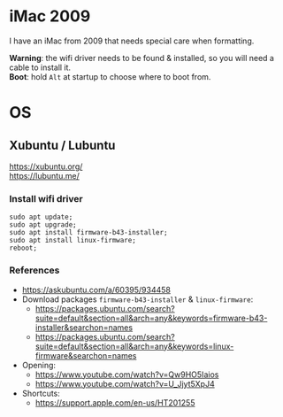 # iMac 2009
I have an iMac from 2009 that needs special care when formatting. 

**Warning**: the wifi driver needs to be found & installed, so you will need a cable to install it.  
**Boot**: hold `Alt` at startup to choose where to boot from.  

# OS

## Xubuntu / Lubuntu
https://xubuntu.org/  
https://lubuntu.me/  

### Install wifi driver
```
sudo apt update;
sudo apt upgrade;
sudo apt install firmware-b43-installer;
sudo apt install linux-firmware;
reboot;
```

### References
- https://askubuntu.com/a/60395/934458  
- Download packages `firmware-b43-installer` & `linux-firmware`:
  - https://packages.ubuntu.com/search?suite=default&section=all&arch=any&keywords=firmware-b43-installer&searchon=names
  - https://packages.ubuntu.com/search?suite=default&section=all&arch=any&keywords=linux-firmware&searchon=names
- Opening:
  - https://www.youtube.com/watch?v=Qw9HO5Iaios
  - https://www.youtube.com/watch?v=U_Jjyt5XpJ4
- Shortcuts:
  - https://support.apple.com/en-us/HT201255
